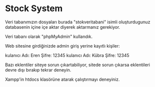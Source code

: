 # Stock System
 
Veri tabanımızın dosyaları burada "stokveritabani" isimli oluşturdugunuz databasenin içine içe aktar diyerek aktarmanız gerekiyor.

Veri tabanı olarak "phpMyAdmin" kullandık.

Web sitesine girdiğinizde admin giriş yerine kayıtlı kişiler:

kulanıcı Adı: Eren 
Şifre: 12345
kulanıcı Adı: Kübra 
Şifre: 12345

Bazı eklentiler siteye sorun çıkartabiliyor, sitede sorun çıkarsa
eklentileri devre dışı bırakıp tekrar deneyin.

Xampp'in htdocs klasörüne atarak çalıştırmayı deneyiniz.